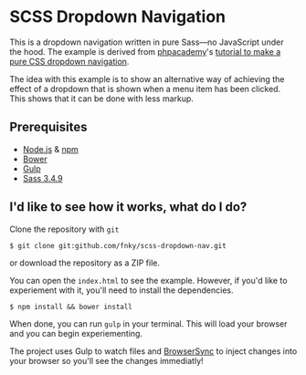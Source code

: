 # SCSS Dropdown Navigation

This is a dropdown navigation written in pure Sass—no JavaScript under the hood. The example is derived from [phpacademy](http://phpacademy.org)'s [tutorial to make a pure CSS dropdown navigation](https://www.youtube.com/watch?v=pYN8FUiKfzA).

The idea with this example is to show an alternative way of achieving the effect of a dropdown that is shown when a menu item has been clicked. This shows that it can be done with less markup.

## Prerequisites

- [Node.js](http://nodejs.org/) & [npm](https://www.npmjs.org/)
- [Bower](http://bower.io/)
- [Gulp](http://gulpjs.com/)
- [Sass 3.4.9](http://sass-lang.com/)

## I'd like to see how it works, what do I do?

Clone the repository with `git`

    $ git clone git:github.com/fnky/scss-dropdown-nav.git

or download the repository as a ZIP file.  

You can open the `index.html` to see the example. However, if you'd like to experiement with it, you'll need to install the dependencies.

    $ npm install && bower install

When done, you can run `gulp` in your terminal. This will load your browser and you can begin experiementing.

The project uses Gulp to watch files and [BrowserSync](http://www.browsersync.io/) to inject changes into your browser so you'll see the changes immediatly!